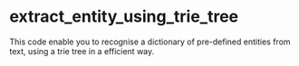# extract_entity_using_trie_tree
This code enable you to recognise a dictionary of pre-defined entities from text, using a trie tree in a efficient way.
